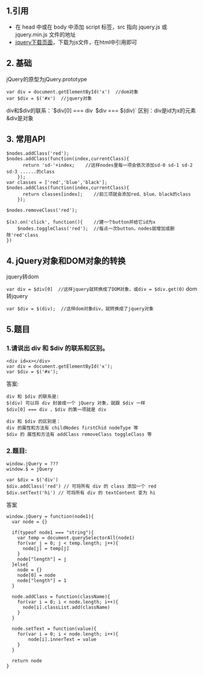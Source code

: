 ## 1.引用
- 在 head 中或在 body 中添加 script 标签，src 指向 jquery.js 或 jquery.min.js 文件的地址
- [jquery下载页面](https://jquery.com/download/)，下载为js文件，在html中引用即可

## 2. 基础
jQuery的原型为jQuery.prototype
```
var div = document.getElementById('x')  //dom对象
var $div = $('#x')  //jquery对象
```
div和$div的联系：`$div[0] === div`
`$div === $(div)`
区别：div是id为x的元素
&div是对象

## 3. 常用API
```
$nodes.addClass('red');
$nodes.addClass(function(index,currentClass){
      return 'sd-'+index;    //这样nodes里每一项会依次添加sd-0 sd-1 sd-2 sd-3 ......的class
    });  
var classes = ['red','blue','black'];
$nodes.addClass(function(index,currentClass){
      return classes[index];    //前三项就会添加red、blue、black的class
    });  

$nodes.removeClass('red');

$(x).on('click', function(){    //建一个button并给它id为x
    $nodes.toggleClass('red');  //每点一次button，nodes就增加或删除'red'class
})
```
## 4. jQuery对象和DOM对象的转换
jquery转dom

`var div = $div[0]  //这样jquery就转换成了DOM对象，或div = $div.get(0)`
dom转jquery

`var $div = $(div);  //这样dom对象div，就转换成了jquery对象`
## 5.题目
### 1.请说出 div 和 $div 的联系和区别。
```
<div id=x></div>
var div = document.getElementById('x');
var $div = $('#x');
```
答案:
```
div 和 $div 的联系是:
$(div) 可以将 div 封装成一个 jQuery 对象，就跟 $div 一样
$div[0] === div ，$div 的第一项就是 div

div 和 $div 的区别是：
div 的属性和方法有 childNodes firstChid nodeType 等
$div 的 属性和方法有 addClass removeClass toggleClass 等
```
### 2.题目:
```
window.jQuery = ???
window.$ = jQuery

var $div = $('div')
$div.addClass('red') // 可将所有 div 的 class 添加一个 red
$div.setText('hi') // 可将所有 div 的 textContent 变为 hi
```
答案
```
window.jQuery = function(node1){
  var node = {}
  
  if(typeof node1 === "string"){
    var temp = document.querySelectorAll(node1)
    for(var j = 0; j < temp.length; j++){
      node[j] = temp[j]
    }
    node["length"] = j
  }else{
    node = {}
    node[0] = node
    node["length"] = 1
  }
  
  node.addClass = function(className){
  	for(var i = 0; i < node.length; i++){
      node[i].classList.add(className)
  	}
  }
  
  node.setText = function(value){
    for(var i = 0; i < node.length; i++){
    	node[i].innerText = value
    }
  }
  
  return node
}
```
